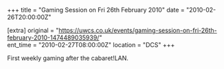 +++
title = "Gaming Session on Fri 26th February 2010"
date = "2010-02-26T20:00:00Z"

[extra]
original = "https://uwcs.co.uk/events/gaming-session-on-fri-26th-february-2010-1474489035939/"    
ent_time = "2010-02-27T08:00:00Z"
location = "DCS"
+++

First weekly gaming after the cabaret\!LAN.

